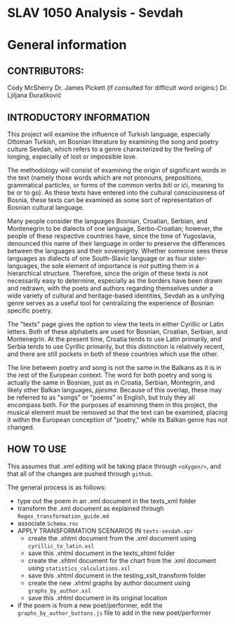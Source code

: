 # SLAV 1050 Analysis - Sevdah

# General information

## CONTRIBUTORS:

Cody McSherry
 Dr. James Pickett
 (if consulted for difficult word origins:) Dr. Ljiljana Đurašković

## INTRODUCTORY INFORMATION

This project will examine the influence of Turkish language, especially Ottoman Turkish, on Bosnian literature by examining the song and poetry culture Sevdah, which refers to a genre characterized by the feeling of longing, especially of lost or impossible love.

The methodology will consist of examining the origin of significant words in the text (namely those words which are not pronouns, prepositions, grammatical particles, or forms of the common verbs _biti_ or _ići_, meaning to be or to go). As these texts have entered into the cultural consciousness of Bosnia, these texts can be examined as some sort of representation of Bosnian cultural language.

Many people consider the languages Bosnian, Croatian, Serbian, and Montenegrin to be dialects of one language, Serbo-Croatian; however, the people of these respective countries have, since the time of Yugoslavia, denounced this name of their language in order to preserve the differences between the languages and their sovereignty. Whether someone sees these languages as dialects of one South-Slavic language or as four sister-languages, the sole element of importance is not putting them in a hierarchical structure. Therefore, since the origin of these texts is not necessarily easy to determine, especially as the borders have been drawn and redrawn, with the poets and authors regarding themselves under a wide variety of cultural and heritage-based identities, Sevdah as a unifying genre serves as a useful tool for centralizing the experience of Bosnian specific poetry.

The "texts" page gives the option to view the texts in either Cyrillic or Latin letters. Both of these alphabets are used for Bosnian, Croatian, Serbian, and Montenegrin. At the present time, Croatia tends to use Latin primarily, and Serbia tends to use Cyrillic primarily, but this distinction is relatively recent, and there are still pockets in both of these countries which use the other.

The line between poetry and song is not the same in the Balkans as it is in the rest of the European context. The word for both poetry and song is actually the same in Bosnian, just as in Croatia, Serbian, Montegrin, and likely other Balkan languages, _pjesma_. Because of this overlap, these may be referred to as "songs" or "poems" in English, but truly they all encompass both. For the purposes of examining them in this project, the musical element must be removed so that the text can be examined, placing it within the European conception of "poetry," while its Balkan genre has not changed.

## HOW TO USE

This assumes that .xml editing will be taking place through `<oXygen/>`, and that all of the changes are pushed through `github`.

The general process is as follows:
- type out the poem in an .xml document in the texts_xml folder
- transform the .xml document as explained through `Regex_transformation_guide.md`
- associate `Schema.rnc`
- APPLY TRANSFORMATION SCENARIOS IN `texts-sevdah.xpr`
    - create the .xhtml document from the .xml document using `cyrillic_to_latin.xsl`
    - save this .xhtml document in the texts_xhtml folder
    - create the .xhtml document for the chart from the .xml document using `statistics_calculations.xsl`
    - save this .xhtml document in the testing_xslt_transform folder
    - create the new .xhtml graphs by author document using `graphs_by_author.xsl`
    - save this .xhtml document in its original location
- if the poem is from a new poet/performer, edit the `graphs_by_author_buttons.js` file to add in the new poet/performer